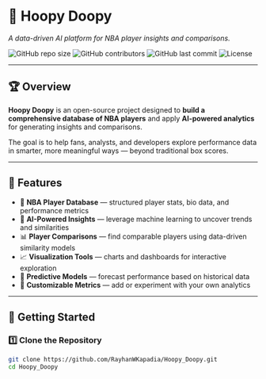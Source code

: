 # 🏀 Hoopy Doopy  
*A data-driven AI platform for NBA player insights and comparisons.*

![GitHub repo size](https://img.shields.io/github/repo-size/RayhanWKapadia/Hoopy_Doopy)
![GitHub contributors](https://img.shields.io/github/contributors/RayhanWKapadia/Hoopy_Doopy)
![GitHub last commit](https://img.shields.io/github/last-commit/RayhanWKapadia/Hoopy_Doopy)
![License](https://img.shields.io/github/license/RayhanWKapadia/Hoopy_Doopy)

---

## 🏆 Overview  
**Hoopy Doopy** is an open-source project designed to **build a comprehensive database of NBA players** and apply **AI-powered analytics** for generating insights and comparisons.  

The goal is to help fans, analysts, and developers explore performance data in smarter, more meaningful ways — beyond traditional box scores.

---

## 🔑 Features  

- 🧩 **NBA Player Database** — structured player stats, bio data, and performance metrics  
- 🤖 **AI-Powered Insights** — leverage machine learning to uncover trends and similarities  
- 📊 **Player Comparisons** — find comparable players using data-driven similarity models  
- 📈 **Visualization Tools** — charts and dashboards for interactive exploration  
- 🧠 **Predictive Models** — forecast performance based on historical data  
- 🧮 **Customizable Metrics** — add or experiment with your own analytics

---

## 🚀 Getting Started  

### 1️⃣ Clone the Repository  
```bash
git clone https://github.com/RayhanWKapadia/Hoopy_Doopy.git
cd Hoopy_Doopy
